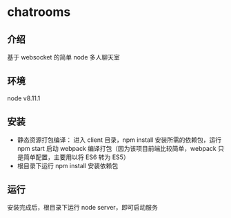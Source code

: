 # chatrooms

## 介绍

基于 websocket 的简单 node 多人聊天室

## 环境

node v8.11.1

## 安装

- 静态资源打包编译： 进入 client 目录，npm install 安装所需的依赖包，运行 npm start 启动 webpack 编译打包（因为该项目前端比较简单，webpack 只是简单配置，主要用以将 ES6 转为 ES5）
- 根目录下运行 npm install 安装依赖包

## 运行

安装完成后，根目录下运行 node server，即可启动服务
